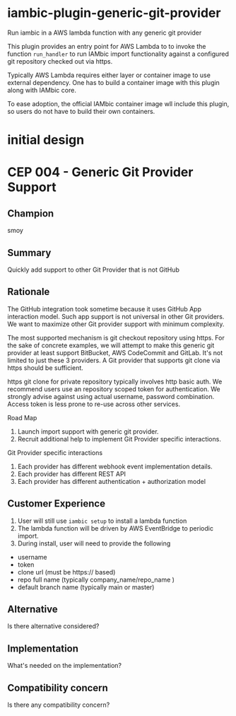 # iambic-plugin-generic-git-provider
Run iambic in a AWS lambda function with any generic git provider

This plugin provides an entry point for AWS Lambda to to invoke
the function `run_handler` to run IAMbic import functionality
against a configured git repository checked out via https.

Typically AWS Lambda requires either layer or container image
to use external dependency. One has to build a container image
with this plugin along with IAMbic core.

To ease adoption, the official IAMbic container image wll
include this plugin, so users do not have to build their own
containers.

# initial design

# CEP 004 - Generic Git Provider Support

## Champion
smoy

## Summary
Quickly add support to other Git Provider that is not GitHub

## Rationale
The GitHub integration took sometime because it uses GitHub App interaction model. Such app
support is not universal in other Git providers. We want to maximize other Git provider support
with minimum complexity.

The most supported mechanism is git checkout repository using https. For the sake of concrete
examples, we will attempt to make this generic git provider at least support BitBucket,
AWS CodeCommit and GitLab. It's not limited to just these 3 providers. A Git provider
that supports git clone via https should be sufficient.

https git clone for private repository typically involves http basic auth. We
recommend users use an repository scoped token for authentication. We strongly
advise against using actual username, password combination. Access token is
less prone to re-use across other services.

Road Map
1. Launch import support with generic git provider.
2. Recruit additional help to implement Git Provider specific interactions.

Git Provider specific interactions

1. Each provider has different webhook event implementation details.
1. Each provider has different REST API
1. Each provider has different authentication + authorization model

## Customer Experience
1. User will still use `iambic setup` to install a lambda function
1. The lambda function will be driven by AWS EventBridge to periodic
import.
1. During install, user will need to provide the following

* username
* token
* clone url (must be https:// based)
* repo full name (typically company_name/repo_name )
* default branch name (typically main or master)

## Alternative
Is there alternative considered?

## Implementation
What's needed on the implementation?

## Compatibility concern
Is there any compatibility concern?